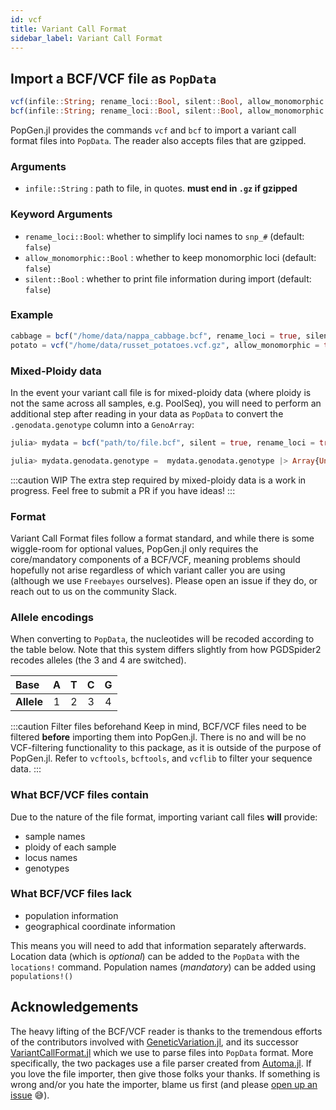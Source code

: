 ```yaml
---
id: vcf
title: Variant Call Format
sidebar_label: Variant Call Format
---
```


## Import a BCF/VCF file as `PopData`

```julia
vcf(infile::String; rename_loci::Bool, silent::Bool, allow_monomorphic::Bool)
bcf(infile::String; rename_loci::Bool, silent::Bool, allow_monomorphic::Bool)
```
PopGen.jl provides the commands `vcf` and `bcf` to import a variant call format files into `PopData`. The reader also accepts files that are gzipped. 

### Arguments

- `infile::String` : path to file, in quotes. **must end in `.gz` if gzipped**

### Keyword Arguments

- `rename_loci::Bool`: whether to simplify loci names to `snp_#` (default: `false`)
- `allow_monomorphic::Bool` : whether to keep monomorphic loci (default: `false`)
- `silent::Bool` : whether to print file information during import (default: `false`)


### Example

```julia
cabbage = bcf("/home/data/nappa_cabbage.bcf", rename_loci = true, silent = true)
potato = vcf("/home/data/russet_potatoes.vcf.gz", allow_monomorphic = true)
```

### Mixed-Ploidy data
In the event your variant call file is for mixed-ploidy data (where ploidy is not the same across all samples, e.g. PoolSeq), you will need to perform an additional step after reading in your data as `PopData` to convert the `.genodata.genotype` column into a `GenoArray`:
```julia
julia> mydata = bcf("path/to/file.bcf", silent = true, rename_loci = true) ;

julia> mydata.genodata.genotype =  mydata.genodata.genotype |> Array{Union{Missing, NTuple}}
```

:::caution WIP
The extra step required by mixed-ploidy data is a work in progress. Feel free to submit a PR if you have ideas!
:::


### Format
Variant Call Format files follow a format standard, and while there is some wiggle-room for optional values, PopGen.jl only requires the core/mandatory components of a BCF/VCF, meaning problems should hopefully not arise regardless of which variant caller you are using (although we use `Freebayes` ourselves). Please open an issue if they do, or reach out to us on the community Slack.


### Allele encodings
When converting to `PopData`, the nucleotides will be recoded according to the table below. Note that this system differs slightly from
how PGDSpider2 recodes alleles (the 3 and 4 are switched).

|    Base    |  A   |  T   |  C   |  G   |
| :--------  | :--: | :--: | :--: | :--: |
| **Allele** |  1   |  2   |  3   |  4   |

:::caution Filter files beforehand
Keep in mind, BCF/VCF files need to be filtered **before** importing them into PopGen.jl. There is no and will be no VCF-filtering functionality to this package, as it is outside of the purpose of PopGen.jl. Refer to `vcftools`, `bcftools`, and `vcflib` to filter your sequence data. 
:::


### What BCF/VCF files contain

Due to the nature of the file format, importing variant call files **will** provide:

- sample names
- ploidy of each sample
- locus names
- genotypes

### What BCF/VCF files lack
- population information
- geographical coordinate information

This means you will need to add that information separately afterwards. Location data (which is *optional*) can be added to the `PopData` with the `locations!` command. Population names (*mandatory*) can be added using `populations!()`

## Acknowledgements
The heavy lifting of the BCF/VCF reader is thanks to the tremendous efforts of the contributors involved with 
[GeneticVariation.jl](https://github.com/BioJulia/GeneticVariation.jl), and its successor [VariantCallFormat.jl](https://github.com/rasmushenningsson/VariantCallFormat.jl) 
which we use to parse files into `PopData` format. More specifically, the two packages use a file parser created from [Automa.jl](https://github.com/BioJulia/Automa.jl). If you love the file importer, then give those folks your thanks. If something is wrong and/or you hate the importer, blame us 
first (and please [open up an issue](https://github.com/biojulia/PopGenCore.jl/issues) 😅).
